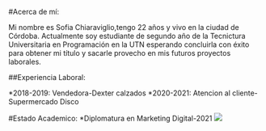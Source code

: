 
#Acerca de mí:

Mi nombre es Sofia Chiaraviglio,tengo 22 años y vivo en la ciudad de Córdoba.
Actualmente soy estudiante de segundo año de la Tecnictura Universitaria en Programación en la UTN esperando concluirla con éxito para obtener mi título y sacarle provecho en mis futuros proyectos laborales.

##Experiencia Laboral:

*2018-2019: Vendedora-Dexter calzados 
*2020-2021: Atencion al cliente-Supermercado Disco

#Estado Academico:
*Diplomatura en Marketing Digital-2021
![](https://www.ficde.org/wp-content/uploads/2020/07/logotipo-ficde-02-1.png)
